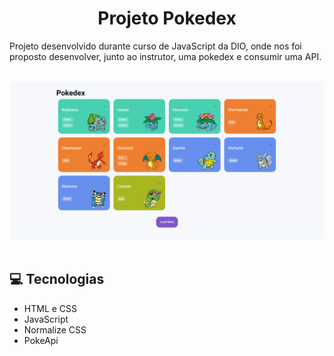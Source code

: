 <h1 align="center">Projeto Pokedex</h1>
<p>Projeto desenvolvido durante curso de JavaScript da DIO, onde nos foi proposto desenvolver, junto ao instrutor, uma pokedex e consumir uma API.</p>
<br>
<div align="center">
    <img src="assets/_image/desktop.png" alt="deploy desktop">
</div>
<br>
<h2>💻 Tecnologias</h2>
<ul>
    <li>HTML e CSS</li>
    <li>JavaScript</li>
    <li>Normalize CSS</li>
    <li>PokeApi</li>
</ul>
